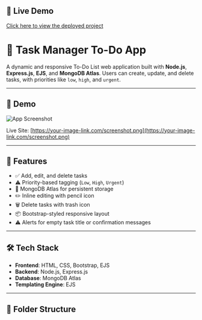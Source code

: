 ## 🚀 Live Demo

[Click here to view the deployed project](https://render-express-deployment-2276.onrender.com/)
# 📝 Task Manager To-Do App

A dynamic and responsive To-Do List web application built with **Node.js**, **Express.js**, **EJS**, and **MongoDB Atlas**. Users can create, update, and delete tasks, with priorities like `low`, `high`, and `urgent`.

---

## 📸 Demo

![App Screenshot](https://your-image-link.com/screenshot.png)

Live Site: [https://your-image-link.com/screenshot.png](https://your-image-link.com/screenshot.png)

---

## 🚀 Features

- ✅ Add, edit, and delete tasks
- ⚠️ Priority-based tagging (`Low`, `High`, `Urgent`)
- 💾 MongoDB Atlas for persistent storage
- ✏️ Inline editing with pencil icon
- 🗑️ Delete tasks with trash icon
- 📦 Bootstrap-styled responsive layout
- ⚠️ Alerts for empty task title or confirmation messages

---

## 🛠️ Tech Stack

- **Frontend**: HTML, CSS, Bootstrap, EJS
- **Backend**: Node.js, Express.js
- **Database**: MongoDB Atlas
- **Templating Engine**: EJS

---

## 📂 Folder Structure

